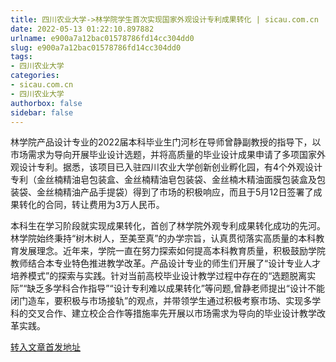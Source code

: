 ```yaml
---
title: 四川农业大学->林学院学生首次实现国家外观设计专利成果转化 | sicau.com.cn
date: 2022-05-13 01:22:10.897882
urlname: e900a7a12bac01578786fd14cc304dd0
slug: e900a7a12bac01578786fd14cc304dd0
tags: 
- 四川农业大学
categories:
- sicau.com.cn
- 四川农业大学
authorbox: false
sidebar: false
---
```

林学院产品设计专业的2022届本科毕业生门河杉在导师曾静副教授的指导下，以市场需求为导向开展毕业设计选题，并将高质量的毕业设计成果申请了多项国家外观设计专利。据悉，该项目已入驻四川农业大学创新创业孵化园，有4个外观设计专利（金丝楠精油皂包装盒、金丝楠精油皂包装袋、金丝楠木精油面膜包装盒及包装袋、金丝楠精油产品手提袋）得到了市场的积极响应，而且于5月12日签署了成果转化的合同，转让费用为3万人民币。
<!--more-->


本科生在学习阶段就实现成果转化，首创了林学院外观专利成果转化成功的先河。林学院始终秉持“树木树人，至美至真”的办学宗旨，认真贯彻落实高质量的本科教育发展理念。近年来，学院一直在努力探索如何提高本科教育质量，积极鼓励学院教师结合本专业特色推进教学改革。产品设计专业的师生们开展了“设计专业人才培养模式”的探索与实践。针对当前高校毕业设计教学过程中存在的“选题脱离实际”“缺乏多学科合作指导”“设计专利难以成果转化”等问题,曾静老师提出“设计不能闭门造车，要积极与市场接轨”的观点，并带领学生通过积极考察市场、实现多学科的交叉合作、建立校企合作等措施率先开展以市场需求为导向的毕业设计教学改革实践。



[转入文章首发地址](https://news.sicau.edu.cn/info/1078/67743.htm)